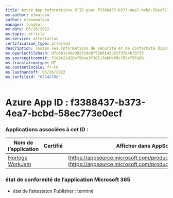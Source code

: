 ```yaml
---
title: Azure App informations d’ID pour f3388437-b373-4ea7-bcbd-58ec773e0ecf
ms.author: elmalova
author: elenamalova
manager: tonybal
ms.date: 05/26/2022
ms.topic: article
ms.service: attestation
certification_type: attested
description: Toutes les informations de sécurité et de conformité disponibles pour f3388437-b373-4ea7-bcbd-58ec773e0ecf.
ms.openlocfilehash: d7a601c46e992f2de0f5988143c81f3784bf9735
ms.sourcegitcommit: f1a2e22d28ef56ce3f3811febbbf8c7054797a98
ms.translationtype: MT
ms.contentlocale: fr-FR
ms.lasthandoff: 05/26/2022
ms.locfileid: "65742708"
---
```

# <a name="azure-app-id-f3388437-b373-4ea7-bcbd-58ec773e0ecf"></a>Azure App ID : f3388437-b373-4ea7-bcbd-58ec773e0ecf


### <a name="apps-associated-with-this-id"></a>Applications associées à cet ID :
| **Nom de l’application** | **Certifié** | **Afficher dans AppSource** |
|--------------|---------------|-----------------------|
| [Horloge WorkJam](../forward/WA200003620.md) |  | [https://appsource.microsoft.com/product/office/WA200003620](https://appsource.microsoft.com/product/office/WA200003620) |

### <a name="microsoft-365-app-compliance-status"></a>état de conformité de l’application Microsoft 365
- état de l’attestaton Publisher : terminé
